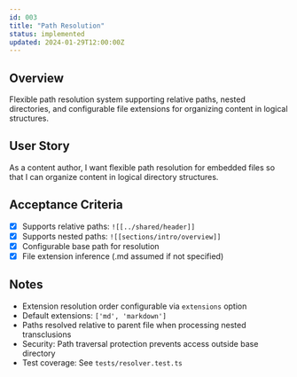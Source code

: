```yaml
---
id: 003
title: "Path Resolution"
status: implemented
updated: 2024-01-29T12:00:00Z
---
```


## Overview

Flexible path resolution system supporting relative paths, nested directories, and configurable file extensions for organizing content in logical structures.

## User Story

As a content author, I want flexible path resolution for embedded files so that I can organize content in logical directory structures.

## Acceptance Criteria

- [x] Supports relative paths: `![[../shared/header]]`
- [x] Supports nested paths: `![[sections/intro/overview]]`
- [x] Configurable base path for resolution
- [x] File extension inference (.md assumed if not specified)

## Notes

- Extension resolution order configurable via `extensions` option
- Default extensions: `['md', 'markdown']`
- Paths resolved relative to parent file when processing nested transclusions
- Security: Path traversal protection prevents access outside base directory
- Test coverage: See `tests/resolver.test.ts`